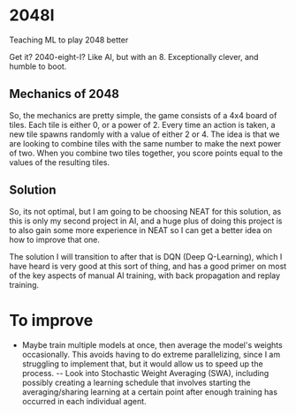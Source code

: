 # 2048I
Teaching ML to play 2048 better

Get it? 2040-eight-I? Like AI, but with an 8. Exceptionally clever, and humble to boot.


## Mechanics of 2048

So, the mechanics are pretty simple, the game consists of a 4x4 board of tiles.
Each tile is either 0, or a power of 2. Every time an action is taken, a new tile spawns randomly with a value of either 2 or 4. The idea is that we are looking to combine tiles with the same number to make the next power of two. When you combine two tiles together, you score points equal to the values of the resulting tiles.

## Solution

So, its not optimal, but I am going to be choosing NEAT for this solution, as this is only my second project in AI, and a huge plus of doing this project is to also gain some more experience in NEAT so I can get a better idea on how to improve that one.

The solution I will transition to after that is DQN (Deep Q-Learning), which I have heard is very good at this sort of thing, and has a good primer on most of the key aspects of manual AI training, with back propagation and replay training.

# To improve
- Maybe train multiple models at once, then average the model's weights occasionally. This avoids having to do extreme parallelizing, since I am struggling to implement that, but it would allow us to speed up the process.
-- Look into Stochastic Weight Averaging (SWA), including possibly creating a learning schedule that involves starting the averaging/sharing learning at a certain point after enough training has occurred in each individual agent.